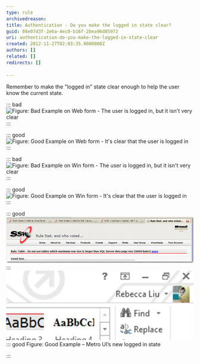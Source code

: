 ```yaml
---
type: rule
archivedreason: 
title: Authentication - Do you make the logged in state clear?
guid: 08e07d3f-2e6a-4ec0-b16f-2bea96d85972
uri: authentication-do-you-make-the-logged-in-state-clear
created: 2012-11-27T02:03:35.0000000Z
authors: []
related: []
redirects: []

---
```


Remember to make the "logged in" state clear enough to help the user know the current state.

<!--endintro-->

::: bad  
![Figure: Bad Example on Web form - The user is logged in, but it isn't very clear](../../assets/weblogin\_bad.gif)  
:::

::: good  
![Figure: Good Example on Web form - It's clear that the user is logged in](../../assets/weblogin\_good.gif)  
:::

::: bad  
![Figure: Bad Example on Win form - The user is logged in, but it isn't very clear](../../assets/winlogin\_bad.gif)  
:::

::: good  
![Figure: Good Example on Win form - It's clear that the user is logged in](../../assets/BetterInterface\_sqlAuditorLogin.jpg)  
:::

::: good  
![Figure: Good Example on Web form - Logged off state](../../assets/weblogoff.gif)  
:::
![](MetroLoggedIn.jpg)
::: good
Figure: Good Example – Metro UI’s new logged in state     

:::
